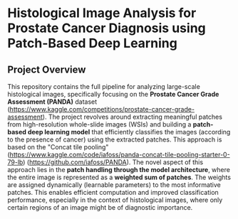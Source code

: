 # Histological Image Analysis for Prostate Cancer Diagnosis using Patch-Based Deep Learning

## Project Overview
This repository contains the full pipeline for analyzing large-scale histological images, specifically focusing on the **Prostate Cancer Grade Assessment (PANDA)** dataset (https://www.kaggle.com/competitions/prostate-cancer-grade-assessment). The project revolves around extracting meaningful patches from high-resolution whole-slide images (WSIs) and building a **patch-based deep learning model** that efficiently classifies the images (according to the presence of cancer) using the extracted patches. This approach is based on the "Concat tile pooling" (https://www.kaggle.com/code/iafoss/panda-concat-tile-pooling-starter-0-79-lb) (https://github.com/iafoss/PANDA). The novel aspect of this approach lies in the **patch handling through the model architecture**, where the entire image is represented as a **weighted sum of patches**. The weights are assigned dynamically (learnable parameters) to the most informative patches. This enables efficient computation and improved classification performance, especially in the context of histological images, where only certain regions of an image might be of diagnostic importance.
